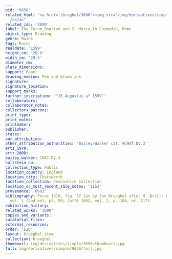 ```yaml
---
pid: '9650'
related_html: "<a href='/brughel/3690'><img src='/img/derivatives/simple/3690/thumbnail.jpg'
  /></a>"
related_ids: '3690'
label: The Forum Boarium and S. Maria in Cosmedin, Rome
object_type: Drawing
genre: Ruins
tags: Ruins
realdate: '1599'
height_cm: '20.9'
width_cm: '29.5'
diameter_cm: 
plate_dimensions: 
support: Paper
drawing_medium: Pen and brown ink
signature: 
signature_location: 
support_marks: 
further_inscription: '"15 Augustus aº 1599"'
collaborators: 
collaborator_notes: 
collectors_patrons: 
print_type: 
print_notes: 
printmaker: 
publisher: 
states: 
our_attribution: 
other_attribution_authorities: 'Bailey/Walker cat. #CHAT.DV.3'
ertz_1979: 
ertz_2008: 
bailey_walker: CHAT.DV.3
hollstein_no: 
collection_type: Public
location_country: England
location_city: Chatsworth
location_collection: Devonshire Collection
location_or_most_recent_sale_notes: '1153'
provenance: '6683'
bibliography: Pérac 1916, fig. 37 (as by Jan Brueghel after M. Bril); Egger 1931,
  vol. 1 (2nd ed), pl. 59; Jaffé 2002, vol. 2, p. 184, nr. 1173
exhibition_history: 
related_works: '3690'
copies_and_variants: 
curatorial_files: 
external_resources: 
order: '626'
layout: brueghel_item
collection: brueghel
thumbnail: img/derivatives/simple/9650/thumbnail.jpg
full: img/derivatives/simple/9650/full.jpg
---
```

